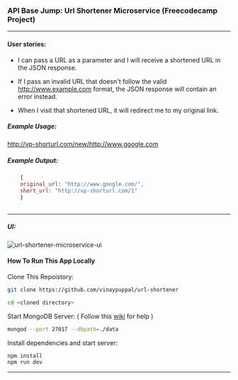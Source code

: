 ### API Base Jump: Url Shortener Microservice (Freecodecamp Project)
---

#### User stories:

* I can pass a URL as a parameter and I will receive a shortened URL in the JSON response.

* If I pass an invalid URL that doesn't follow the valid http://www.example.com format, the JSON response will contain an error instead.

* When I visit that shortened URL, it will redirect me to my original link.

##### Example Usage:

http://vp-shorturl.com/new/http://www.google.com


##### Example Output:

```javascript
	{
	original_url: "http://www.google.com/",
	short_url: "http://vp-shorturl.com/1"
	}
	
```
---

##### UI:

![url-shortener-microservice-ui](https://res.cloudinary.com/vinaypuppal/image/upload/c_scale,w_1024/v1465124936/fcc/ui-url-shortener.png)

#### How To Run This App Locally

Clone This Repoistory:
```bash
git clone https://github.com/vinaypuppal/url-shortener
```

```bash
cd <cloned directory>
```

Start MongoDB Server: ( Follow this [wiki](https://github.com/FreeCodeCamp/FreeCodeCamp/wiki/Using-MongoDB-And-Deploying-To-Heroku) for help )
```bash
mongod --port 27017 --dbpath=./data
```

Install dependencies and start server:
```bash
npm install
npm run dev
```
---